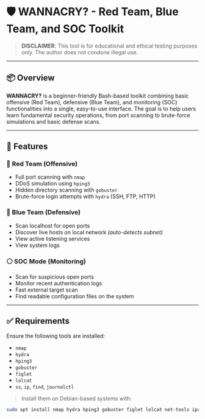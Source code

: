 # 🛡️ WANNACRY? - Red Team, Blue Team, and SOC Toolkit

> **DISCLAIMER**: This tool is for educational and ethical testing purposes only. The author does not condone illegal use.

---

## 📦 Overview

**WANNACRY?** is a beginner-friendly Bash-based toolkit combining basic offensive (Red Team), defensive (Blue Team), and monitoring (SOC) functionalities into a single, easy-to-use interface. The goal is to help users learn fundamental security operations, from port scanning to brute-force simulations and basic defense scans.

---

## 🧰 Features

### 🔴 Red Team (Offensive)
- Full port scanning with `nmap`
- DDoS simulation using `hping3`
- Hidden directory scanning with `gobuster`
- Brute-force login attempts with `hydra` (SSH, FTP, HTTP)

### 🔵 Blue Team (Defensive)
- Scan localhost for open ports
- Discover live hosts on local network *(auto-detects subnet)*
- View active listening services
- View system logs

### ⚪ SOC Mode (Monitoring)
- Scan for suspicious open ports
- Monitor recent authentication logs
- Fast external target scan
- Find readable configuration files on the system

---

## ✅ Requirements

Ensure the following tools are installed:

- `nmap`
- `hydra`
- `hping3`
- `gobuster`
- `figlet`
- `lolcat`
- `ss`, `ip`, `find`, `journalctl`

> Install them on Debian-based systems with:
```bash
sudo apt install nmap hydra hping3 gobuster figlet lolcat net-tools iproute2
